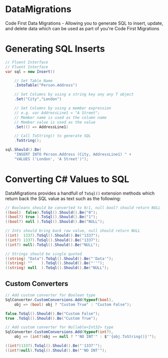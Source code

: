 # DataMigrations

Code First Data Migrations - Allowing you to generate SQL to insert, update, and delete data which can be used as part of you're Code First Migrations

# Generating SQL Inserts

```csharp
// Fluent Interface
// Fluent Interface
var sql = new Insert()

    // Set Table Name
    .IntoTable("Person.Address")

    // Set Columns by using a string key any any T object
    .Set("City","London")

    // Set Columns by using a member expression
    // e.g. var AddressLine1 = "A Street";
    // Member name is used as the column name
    // Member value is used as the value
    .Set(() => AddressLine1)

    // Call ToString() to generate SQL
    .ToString();

sql.Should().Be(
    "INSERT INTO Person.Address (City, AddressLine1) " +
    "VALUES ('London', 'A Street')");
```

# Converting C# Values to SQL

DataMigrations provides a handfull of `ToSql()` extension methods which return back the SQL value as text such as the following:

```csharp
// Booleans should be converted to 0/1, null bool? should return NULL
((bool)  false).ToSql().Should().Be("0");
((bool?) true ).ToSql().Should().Be("1");
((bool?) null ).ToSql().Should().Be("NULL");

// Ints should bring back raw value, null should return NULL
((int)  1337).ToSql().Should().Be("1337");
((int?) 1337).ToSql().Should().Be("1337");
((int?) null).ToSql().Should().Be("NULL");

// Strings should be single quoted
((string) "Data").ToSql().Should().Be("'Data'");
((string) ""    ).ToSql().Should().Be("''");
((string) null  ).ToSql().Should().Be("NULL");
```

## Custom Converters

```csharp
// Add custom converter for Boolean type
SqlConverter.CustomConversions.Add(typeof(bool),
    obj => (bool) obj ? "Custom True" : "Custom False");

false.ToSql().Should().Be("Custom False");
true .ToSql().Should().Be("Custom True");

// Add custom converter for Nullable<Int32> type
SqlConverter.CustomConversions.Add(typeof(int?),
    obj => (int?)obj == null ? "'NO INT'" : $"'{obj.ToString()}'");

((int?)1337).ToSql().Should().Be("'1337'");
((int?)null).ToSql().Should().Be("'NO INT'");
```
